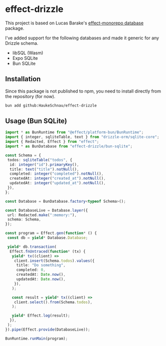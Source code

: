 # effect-drizzle

This project is based on Lucas Barake's [effect-monorepo database](https://github.com/lucas-barake/effect-monorepo/tree/main/packages/database) package.

I've added support for the following databases and made it generic for any Drizzle schema.

- libSQL (Wasm)
- Expo SQLite
- Bun SQLite

## Installation

Since this package is not published to npm, you need to install directly from the repository (for now).

```bash
bun add github:HaukeSchnau/effect-drizzle
```

## Usage (Bun SQLite)

```ts
import * as BunRuntime from "@effect/platform-bun/BunRuntime";
import { integer, sqliteTable, text } from "drizzle-orm/sqlite-core";
import { Redacted, Effect } from "effect";
import * as BunDatabase from "effect-drizzle/bun-sqlite";

const Schema = {
 todos: sqliteTable("todos", {
  id: integer("id").primaryKey(),
  title: text("title").notNull(),
  completed: integer("completed").notNull(),
  createdAt: integer("created_at").notNull(),
  updatedAt: integer("updated_at").notNull(),
 }),
};

const Database = BunDatabase.factory<typeof Schema>();

const DatabaseLive = Database.layer({
 url: Redacted.make(":memory:"),
 schema: Schema,
});

const program = Effect.gen(function* () {
 const db = yield* Database.Database;

 yield* db.transaction(
  Effect.fnUntraced(function* (tx) {
   yield* tx((client) =>
    client.insert(Schema.todos).values({
     title: "Do something",
     completed: 0,
     createdAt: Date.now(),
     updatedAt: Date.now(),
    }),
   );

   const result = yield* tx((client) =>
    client.select().from(Schema.todos),
   );

   yield* Effect.log(result);
  }),
 );
}).pipe(Effect.provide(DatabaseLive));

BunRuntime.runMain(program);
```
